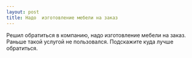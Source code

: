 ```yaml
---
layout: post 
title: Надо  изготовление мебели на заказ 
--- 
```

Решил обратиться в компанию, надо  изготовление мебели на заказ. Раньше такой услугой не пользовался. Подскажите куда лучше обратиться.